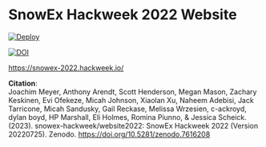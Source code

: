 # SnowEx Hackweek 2022 Website
[![Deploy](https://github.com/snowex-hackweek/website2022/actions/workflows/deploy.yaml/badge.svg)](https://github.com/snowex-hackweek/website2022/actions/workflows/deploy.yaml)

[![DOI](https://zenodo.org/badge/DOI/10.5281/zenodo.7616208.svg)](https://doi.org/10.5281/zenodo.7616208)


https://snowex-2022.hackweek.io/

**Citation**:  
Joachim Meyer, Anthony Arendt, Scott Henderson, Megan Mason, Zachary Keskinen, Evi Ofekeze, Micah Johnson, Xiaolan Xu, Naheem Adebisi, Jack Tarricone, Micah Sandusky, Gail Reckase, Melissa Wrzesien, c-ackroyd, dylan boyd, HP Marshall, Eli Holmes, Romina Piunno, & Jessica Scheick. (2023). snowex-hackweek/website2022: SnowEx Hackweek 2022 (Version 20220725). Zenodo. https://doi.org/10.5281/zenodo.7616208
